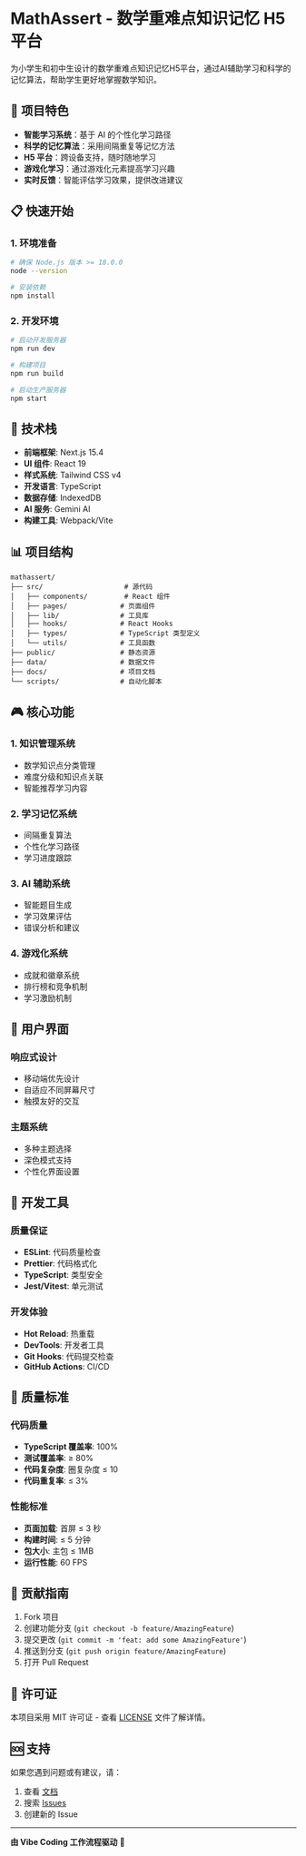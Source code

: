# MathAssert - 数学重难点知识记忆 H5 平台

为小学生和初中生设计的数学重难点知识记忆H5平台，通过AI辅助学习和科学的记忆算法，帮助学生更好地掌握数学知识。

## 🚀 项目特色

- **智能学习系统**：基于 AI 的个性化学习路径
- **科学的记忆算法**：采用间隔重复等记忆方法
- **H5 平台**：跨设备支持，随时随地学习
- **游戏化学习**：通过游戏化元素提高学习兴趣
- **实时反馈**：智能评估学习效果，提供改进建议

## 📋 快速开始

### 1. 环境准备

```bash
# 确保 Node.js 版本 >= 18.0.0
node --version

# 安装依赖
npm install
```

### 2. 开发环境

```bash
# 启动开发服务器
npm run dev

# 构建项目
npm run build

# 启动生产服务器
npm start
```

## 🎯 技术栈

- **前端框架**: Next.js 15.4
- **UI 组件**: React 19
- **样式系统**: Tailwind CSS v4
- **开发语言**: TypeScript
- **数据存储**: IndexedDB
- **AI 服务**: Gemini AI
- **构建工具**: Webpack/Vite

## 📊 项目结构

```
mathassert/
├── src/                    # 源代码
│   ├── components/         # React 组件
│   ├── pages/             # 页面组件
│   ├── lib/               # 工具库
│   ├── hooks/             # React Hooks
│   ├── types/             # TypeScript 类型定义
│   └── utils/             # 工具函数
├── public/                # 静态资源
├── data/                  # 数据文件
├── docs/                  # 项目文档
└── scripts/               # 自动化脚本
```

## 🎮 核心功能

### 1. 知识管理系统
- 数学知识点分类管理
- 难度分级和知识点关联
- 智能推荐学习内容

### 2. 学习记忆系统
- 间隔重复算法
- 个性化学习路径
- 学习进度跟踪

### 3. AI 辅助系统
- 智能题目生成
- 学习效果评估
- 错误分析和建议

### 4. 游戏化系统
- 成就和徽章系统
- 排行榜和竞争机制
- 学习激励机制

## 📱 用户界面

### 响应式设计
- 移动端优先设计
- 自适应不同屏幕尺寸
- 触摸友好的交互

### 主题系统
- 多种主题选择
- 深色模式支持
- 个性化界面设置

## 🔧 开发工具

### 质量保证
- **ESLint**: 代码质量检查
- **Prettier**: 代码格式化
- **TypeScript**: 类型安全
- **Jest/Vitest**: 单元测试

### 开发体验
- **Hot Reload**: 热重载
- **DevTools**: 开发者工具
- **Git Hooks**: 代码提交检查
- **GitHub Actions**: CI/CD

## 🚦 质量标准

### 代码质量
- **TypeScript 覆盖率**: 100%
- **测试覆盖率**: ≥ 80%
- **代码复杂度**: 圈复杂度 ≤ 10
- **代码重复率**: ≤ 3%

### 性能标准
- **页面加载**: 首屏 ≤ 3 秒
- **构建时间**: ≤ 5 分钟
- **包大小**: 主包 ≤ 1MB
- **运行性能**: 60 FPS

## 🤝 贡献指南

1. Fork 项目
2. 创建功能分支 (`git checkout -b feature/AmazingFeature`)
3. 提交更改 (`git commit -m 'feat: add some AmazingFeature'`)
4. 推送到分支 (`git push origin feature/AmazingFeature`)
5. 打开 Pull Request

## 📄 许可证

本项目采用 MIT 许可证 - 查看 [LICENSE](LICENSE) 文件了解详情。

## 🆘 支持

如果您遇到问题或有建议，请：

1. 查看 [文档](./docs/)
2. 搜索 [Issues](https://github.com/crowdownmoon/mathassert/issues)
3. 创建新的 Issue

---

**由 Vibe Coding 工作流程驱动** 🚀